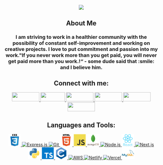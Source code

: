 <p align="center"><img src="https://i.ibb.co/r6CNTHb/github-Name.png"> </p>
<h2 align="center">About Me</h2>
<h3 align="center">I am striving to work in a healthier community with the possibility of constant self-improvement and working on creative projects. I love to put commitment and passion into my work."If you never work more than you get paid, you will never get paid more than you work.!“ - some dude said that :smile:	 and I believe him.</h3>
<i class="gsicon-twitter"></i>

<h2 align="center">Connect with me:</h2>
<p align="center"> <a href="https://begicnedim.netlify.app/" target="_blank" rel="noreferrer"> <img src="https://i.ibb.co/kHs79dY/portfolio.png" width="90" height="30"><a href="https://www.facebook.com/nedim.b.begic" target="_blank" rel="noreferrer"> <img src="https://thumbs.dreamstime.com/b/facebook-background-facebook-icon-social-media-icons-realistic-facebook-app-set-logo-vector-zaporizhzhia-ukraine-may-facebook-222305322.jpg" width="80" height="30">
<a href="https://www.codewars.com/users/NedimBuBa" target="_blank" rel="noreferrer"> <img src="https://i.ibb.co/xSp6XLn/codewars.png" width="90" height="30">
<a href="https://codepen.io/nedim-buba-begi" target="_blank" rel="noreferrer"> <img src="https://encrypted-tbn0.gstatic.com/images?q=tbn:ANd9GcS-xoZKZxF68pIVPmw4_Bv_XzhEIUYnbb_IVQ&usqp=CAU" width="90" height="30">
<a href="https://www.linkedin.com/in/nedim-begic-a42210245/" target="_blank" rel="noreferrer"> <img src="https://www.logo.wine/a/logo/LinkedIn/LinkedIn-Wordmark-White-Dark-Background-Logo.wine.svg" width="90" height="30"> <a href="https://coffee-miran-89.tiiny.site/"  target="_blank" style="color:black"><img src='https://cdn.vectorstock.com/i/preview-1x/21/67/cv-letter-logo-icon-design-template-elements-vector-32602167.jpg'width="90" height="30"  /> </a>
</p>

<h2 align="center">Languages and Tools:</h2>
<p align="center"> 
  <a href="https://www.w3schools.com/css/" target="_blank" rel="noreferrer"> 
    <img src="https://raw.githubusercontent.com/devicons/devicon/master/icons/css3/css3-original-wordmark.svg" alt="CSS3" width="40" height="40"/>
  </a> 
  <a href="https://expressjs.com" target="_blank" rel="noreferrer"> 
    <img src="https://w7.pngwing.com/pngs/925/447/png-transparent-express-js-node-js-javascript-mongodb-node-js-text-trademark-logo.png" alt="Express.js" width="40" height="40"/>
  </a> 
  <a href="https://git-scm.com/" target="_blank" rel="noreferrer"> 
    <img src="https://www.vectorlogo.zone/logos/git-scm/git-scm-icon.svg" alt="Git" width="40" height="40"/>
  </a> 
  <a href="https://www.w3.org/html/" target="_blank" rel="noreferrer"> 
    <img src="https://raw.githubusercontent.com/devicons/devicon/master/icons/html5/html5-original-wordmark.svg" alt="HTML5" width="40" height="40"/>
  </a> 
  <a href="https://developer.mozilla.org/en-US/docs/Web/JavaScript" target="_blank" rel="noreferrer"> 
    <img src="https://raw.githubusercontent.com/devicons/devicon/master/icons/javascript/javascript-original.svg" alt="JavaScript" width="40" height="40"/>
  </a> 
  <a href="https://www.mongodb.com/" target="_blank" rel="noreferrer"> 
    <img src="https://raw.githubusercontent.com/devicons/devicon/master/icons/mongodb/mongodb-original-wordmark.svg" alt="MongoDB" width="40" height="40"/>
  </a> 
  <a href="https://nodejs.org" target="_blank" rel="noreferrer"> 
    <img src="https://encrypted-tbn0.gstatic.com/images?q=tbn:ANd9GcT07v-Y7tUcqIJRbM9r16qdWgnPvaJ1zBMzn8NdjRL1_FqkjQT1ajSaPDV8xvUFsRpXsB4&usqp=CAU" alt="Node.js" width="40" height="40"/>
  </a> 
  <a href="https://reactjs.org/" target="_blank" rel="noreferrer"> 
    <img src="https://raw.githubusercontent.com/devicons/devicon/master/icons/react/react-original-wordmark.svg" alt="React" width="40" height="40"/>
  </a> 
  <a href="https://nextjs.org/" target="_blank" rel="noreferrer">
    <img src="https://cdn.jsdelivr.net/gh/devicons/devicon/icons/nextjs/nextjs-original.svg" alt="Next.js" width="40" height="40"/>
  </a>
  <a href="https://www.python.org/" target="_blank" rel="noreferrer">
    <img src="https://raw.githubusercontent.com/devicons/devicon/master/icons/python/python-original.svg" alt="Python" width="40" height="40"/>
  </a>
  <a href="https://www.typescriptlang.org/" target="_blank" rel="noreferrer">
    <img src="https://raw.githubusercontent.com/devicons/devicon/master/icons/typescript/typescript-original.svg" alt="TypeScript" width="40" height="40"/>
  </a>
  <a href="https://en.wikipedia.org/wiki/C_(programming_language)" target="_blank" rel="noreferrer">
    <img src="https://raw.githubusercontent.com/devicons/devicon/master/icons/c/c-original.svg" alt="C" width="40" height="40"/>
  </a>
  <a href="https://aws.amazon.com/" target="_blank" rel="noreferrer">
    <img src="https://cdn.jsdelivr.net/gh/devicons/devicon/icons/amazonwebservices/amazonwebservices-plain-wordmark.svg" alt="AWS" width="40" height="40"/>
  </a>
  <a href="https://www.netlify.com/" target="_blank" rel="noreferrer">
    <img src="https://cdn.jsdelivr.net/gh/devicons/devicon/icons/netlify/netlify-original.svg" alt="Netlify" width="40" height="40"/>
  </a>
  <a href="https://vercel.com/" target="_blank" rel="noreferrer">
    <img src="https://cdn.jsdelivr.net/gh/devicons/devicon/icons/vercel/vercel-line-wordmark.svg" alt="Vercel" width="40" height="40"/>
  </a>
  <a href="https://www.mysql.com/" target="_blank" rel="noreferrer">
    <img src="https://raw.githubusercontent.com/devicons/devicon/master/icons/mysql/mysql-original-wordmark.svg" alt="MySQL" width="40" height="40"/>
  </a>
</p>


